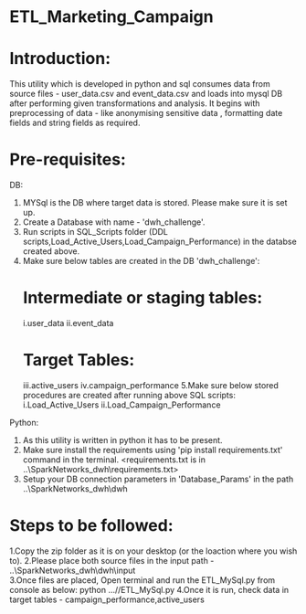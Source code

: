# ETL_Marketing_Campaign

# Introduction:

This utility which is developed in python and sql  consumes data from source files - user_data.csv and event_data.csv and loads into mysql DB after performing given transformations and analysis.
It begins with preprocessing of data - like anonymising sensitive data , formatting date fields and string fields as required.

# Pre-requisites:

DB:
1. MYSql is the DB where target data is stored. Please make sure it is set up.
2. Create a Database with  name - 'dwh_challenge'.
3. Run  scripts in SQL_Scripts folder (DDL scripts,Load_Active_Users,Load_Campaign_Performance) in the databse created above.
4. Make sure below tables are created in the DB 'dwh_challenge':
    # Intermediate or staging tables:
      i.user_data
      ii.event_data
    # Target Tables:
      iii.active_users
      iv.campaign_performance
 5.Make sure below stored procedures are created after running above SQL scripts:
    i.Load_Active_Users
    ii.Load_Campaign_Performance


Python:
1. As this utility is written in python it has to be present.
2. Make sure install the requirements using 'pip install requirements.txt' command in the terminal. <requirements.txt is in ..\SparkNetworks_dwh\requirements.txt>
3. Setup your DB connection parameters in 'Database_Params' in the path ..\SparkNetworks_dwh\dwh



# Steps to be followed:
1.Copy the zip folder as it is on your desktop (or the loaction where you wish to).
2.Please place both source files in the input path - ..\SparkNetworks_dwh\dwh\input\
3.Once files are placed, Open terminal and run the ETL_MySql.py from console as below:
  python .../<path to ETL_MySql.py >/ETL_MySql.py
4.Once it is run, check data in target tables - campaign_performance,active_users
